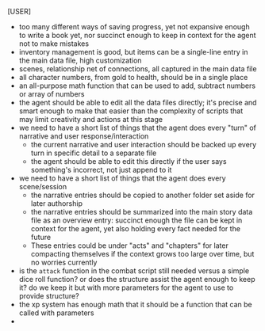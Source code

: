 [USER]
- too many different ways of saving progress, yet not expansive enough to write a book yet, 
nor succinct enough to keep in context for the agent not to make mistakes
- inventory management is good, but items can be a single-line entry in the main data file, high customization
- scenes, relationship net of connections, all captured in the main data file
- all character numbers, from gold to health, should be in a single place
- an all-purpose math function that can be used to add, subtract numbers or array of numbers
- the agent should be able to edit all the data files directly; it's precise and smart enough to make that easier than
  the complexity of scripts that may limit creativity and actions at this stage
- we need to have a short list of things that the agent does every "turn" of narrative and user response/interaction
    - the current narrative and user interaction should be backed up every turn in specific detail to a separate file
    - the agent should be able to edit this directly if the user says something's incorrect, not just append to it
- we need to have a short list of things that the agent does every scene/session
    - the narrative entries should be copied to another folder set aside for later authorship
    - the narrative entries should be summarized into the main story data file as an overview entry:
      succinct enough the file can be kept in context for the agent, yet also holding every fact needed for the future
    - These entries could be under "acts" and "chapters" for later compacting themselves if the context grows too large over time, but no worries currently
- is the `attack` function in the combat script still needed versus a simple dice roll function? or does the structure assist
the agent enough to keep it? do we keep it but with more parameters for the agent to use to provide structure?
- the xp system has enough math that it should be a function that can be called with parameters
- 